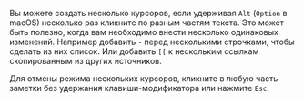Вы можете создать несколько курсоров, если удерживая `Alt` (`Option` в macOS) несколько раз кликните по разным частям текста. Это может быть полезно, когда вам необходимо внести несколько одинаковых изменений. Например добавить `-` перед несколькими строчками, чтобы сделать из них список. Или добавить `[[` к нескольким ссылкам скопированным из других источников.

Для отмены режима нескольких курсоров, кликните в любую часть заметки без удержания клавиши-модификатора или нажмите `Esc`.